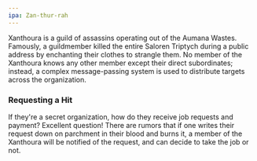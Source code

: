 ```yaml
---
ipa: Zan-thur-rah
---
```


Xanthoura is a guild of assassins operating out of the Aumana Wastes. Famously, a guildmember killed the entire Saloren Triptych during a public address by enchanting their clothes to strangle them. No member of the Xanthoura knows any other member except their direct subordinates; instead, a complex message-passing system is used to distribute targets across the organization.

### Requesting a Hit

If they're a secret organization, how do they receive job requests and payment? Excellent question! There are rumors that if one writes their request down on parchment in their blood and burns it, a member of the Xanthoura will be notified of the request, and can decide to take the job or not.
